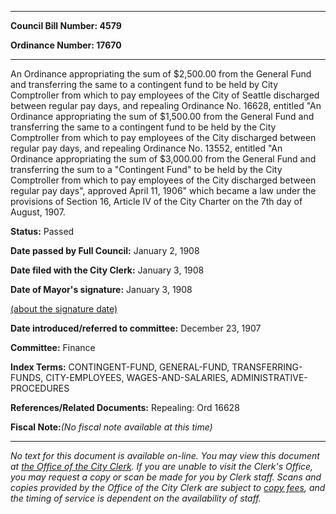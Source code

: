 

********

**Council Bill Number: 4579**
   
**Ordinance Number: 17670**
********

 An Ordinance appropriating the sum of $2,500.00 from the General Fund and transferring the same to a contingent fund to be held by City Comptroller from which to pay employees of the City of Seattle discharged between regular pay days, and repealing Ordinance No. 16628, entitled "An Ordinance appropriating the sum of $1,500.00 from the General Fund and transferring the same to a contingent fund to be held by the City Comptroller from which to pay employees of the City discharged between regular pay days, and repealing Ordinance No. 13552, entitled "An Ordinance appropriating the sum of $3,000.00 from the General Fund and transferring the sum to a "Contingent Fund" to be held by the City Comptroller from which to pay employees of the City discharged between regular pay days", approved April 11, 1906" which became a law under the provisions of Section 16, Article IV of the City Charter on the 7th day of August, 1907.

**Status:** Passed
   
**Date passed by Full Council:** January 2, 1908
   
**Date filed with the City Clerk:** January 3, 1908
   
**Date of Mayor's signature:** January 3, 1908
   
[(about the signature date)](/~public/approvaldate.htm)
   
   
   
**Date introduced/referred to committee:** December 23, 1907
   
**Committee:** Finance
   
   
**Index Terms:** CONTINGENT-FUND, GENERAL-FUND, TRANSFERRING-FUNDS, CITY-EMPLOYEES, WAGES-AND-SALARIES, ADMINISTRATIVE-PROCEDURES

**References/Related Documents:** Repealing: Ord 16628

**Fiscal Note:**_(No fiscal note available at this time)_
********

_No text for this document is available on-line. You may view this document at [the Office of the City Clerk](http://www.seattle.gov/leg/clerk/contactUs.htm). If you are unable to visit the Clerk's Office, you may request a copy or scan be made for you by Clerk staff. Scans and copies provided by the Office of the City Clerk are subject to [copy fees](http://clerk.seattle.gov/~public/clerkfees.htm), and the timing of service is dependent on the availability of staff._

